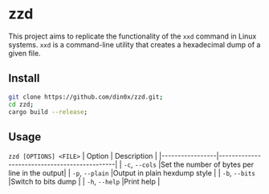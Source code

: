 # zzd
This project aims to replicate the functionality of the `xxd` command in Linux systems. `xxd` is a command-line utility that creates a hexadecimal dump of a given file.

## Install
```sh
git clone https://github.com/din0x/zzd.git;
cd zzd;
cargo build --release;
```

## Usage
`zzd [OPTIONS] <FILE>`
|      Option     |                 Description                  |
|-----------------|----------------------------------------------|
| `-c`, `--cols`  |Set the number of bytes per line in the output|
| `-p`, `--plain` |Output in plain hexdump style                 |
| `-b`, `--bits`  |Switch to bits dump                           |
| `-h`, `--help`  |Print help                                    |
